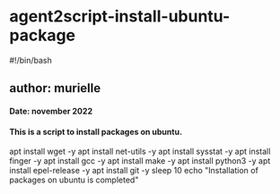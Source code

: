 # agent2script-install-ubuntu-package
#!/bin/bash
## author: murielle
#### Date: november 2022
#### This is a script to install packages on ubuntu.


apt install wget -y
apt install net-utils -y
apt install sysstat -y
apt install finger -y
apt install gcc -y
apt install make -y
apt install python3 -y
apt install epel-release -y
apt install git -y
sleep 10
echo "Installation of packages on ubuntu is completed"
